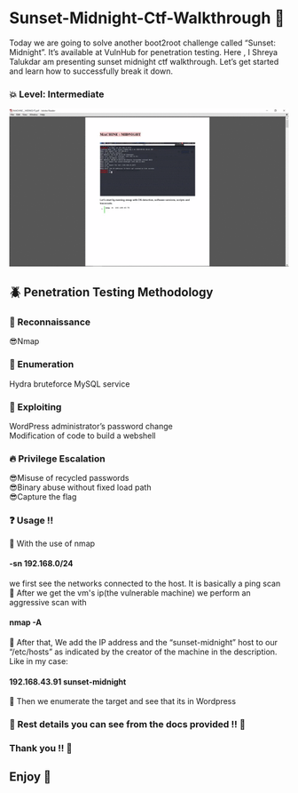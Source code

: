 # Sunset-Midnight-Ctf-Walkthrough :sunrise_over_mountains:
Today we are going to solve another boot2root challenge called “Sunset: Midnight”.  It’s available at VulnHub for penetration testing. Here , I Shreya Talukdar am presenting sunset midnight ctf walkthrough. Let’s get started and learn how to successfully break it down.<br>

### :boom: Level: Intermediate<br>

![Machine_Sunset_Midnight_DEMO GIF](https://github.com/MoonPengu/Sunset-Midnight-Ctf-Walkthrough/blob/master/Machine_Sunset_Midnight_GIF.gif)

## :beetle: Penetration Testing Methodology<br>

### :bug: Reconnaissance<br>
:sunglasses:Nmap<br>

### :herb: Enumeration<br>
Hydra bruteforce MySQL service<br>

### :imp: Exploiting<br>
WordPress administrator’s password change<br>
Modification of code to build a webshell<br>

### :fire: Privilege Escalation<br>
:sunglasses:Misuse of recycled passwords<br>
:sunglasses:Binary abuse without fixed load path<br>
:sunglasses:Capture the flag

### :question: Usage !!
:ghost: With the use of nmap 
#### -sn 192.168.0/24
we first see the networks connected to the host. It is basically a ping scan<br>
:ghost: After we get the vm's ip(the vulnerable machine) we perform an aggressive scan with 
#### nmap -A
:ghost: After that, We add the IP address and the “sunset-midnight” host to our “/etc/hosts” as indicated by the creator of the machine in the description. Like in my case:
#### 192.168.43.91    sunset-midnight
:ghost: Then we enumerate the target and see that its in Wordpress

### :dart: Rest details you can see from the docs provided !! :book:

### Thank you !! :pray:
## Enjoy :hugs:
